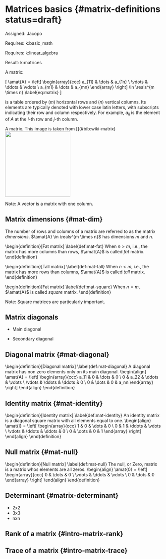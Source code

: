 # Matrices basics {#matrix-definitions status=draft}

Assigned: Jacopo

<div class='requirements' markdown='1'>

Requires: k:basic_math

Requires: k:linear_algebra

Result: k:matrices

</div>

A matrix:

 \[
 \amat{A} = \left[  \begin{array}{ccc} a_{11}  & \dots & a_{1n} \\ \vdots & \ddots & \vdots \\ a_{m1}  & \dots & a_{mn} \end{array} \right] \in \reals^{m \times n} \label{eq:matrix}
 \]

 is a table ordered by ($m$) horizontal rows and ($n$) vertical columns. Its elements are typically denoted with lower case latin letters, with subscripts indicating their row and column respectively. For example, $a_{ij}$ is the element of $A$ at the $i$-th row and $j$-th column.

 <div figure-id="fig:matrix" markdown="1">
      <figcaption>A matrix. This image is taken from [](#bib:wiki-matrix)</figcaption>
      <img src="matrix.svg" style='width: 15em'/>
 </div>

 Note: A vector is a matrix with one column.

 <!--
 Before delving in the many and important meanings and interpretations of matrices, we will first introduce some terminology and notable matrices.
 -->

## Matrix dimensions {#mat-dim}

The number of rows and columns of a matrix are referred to as the matrix _dimensions_. $\amat{A} \in \reals^{m \times n}$ has dimensions $m$ and $n$.

\begin{definition}[Fat matrix] \label{def:mat-fat}
 When $n > m$, i.e., the matrix has more columns than rows, $\amat{A}$ is called _fat_ matrix.
\end{definition}

\begin{definition}[Tall matrix] \label{def:mat-tall}
When $n < m$, i.e., the matrix has more rows than columns, $\amat{A}$ is called _tall_ matrix.
\end{definition}

\begin{definition}[Fat matrix] \label{def:mat-square}
When $n = m$, $\amat{A}$ is called _square_ matrix.
\end{definition}

Note: Square matrices are particularly important.

## Matrix diagonals

- Main diagonal

- Secondary diagonal

## Diagonal matrix {#mat-diagonal}

\begin{definition}[Diagonal matrix] \label{def:mat-diagonal}
A diagonal matrix has non zero elements only on its main diagonal.
\begin{align}
\amat{A} = \left[  \begin{array}{ccc}
a_11   & 0        & \dots  & 0 \\
0      & a_22     & \ddots & \vdots \\
\vdots & \ddots   & \ddots & 0 \\
0      & \dots    & 0      & a_nn
\end{array} \right]
\end{align}
\end{definition}

## Identity matrix {#mat-identity}

\begin{definition}[Identity matrix] \label{def:mat-identity}
An identity matrix is a diagonal square matrix with all elements equal to one.
\begin{align}
\amat{I} = \left[  \begin{array}{ccc}
1   & 0        & \dots  & 0 \\
0      & 1     & \ddots & \vdots \\
\vdots & \ddots    & \ddots & 0 \\
0      & \dots    & 0      & 1
\end{array} \right]
\end{align}
\end{definition}

## Null matrix {#mat-null}

\begin{definition}[Null matrix] \label{def:mat-null}
The null, or Zero, matrix is a matrix whos elements are all zeros.
\begin{align}
\amat{0} = \left[  \begin{array}{ccc} 0  & \dots & 0 \\ \vdots & \ddots & \vdots \\ 0  & \dots & 0 \end{array} \right]
\end{align}
\end{definition}

## Determinant {#matrix-determinant}

- 2x2
- 3x3
- nxn

## Rank of a matrix {#intro-matrix-rank}

## Trace of a matrix {#intro-matrix-trace}

